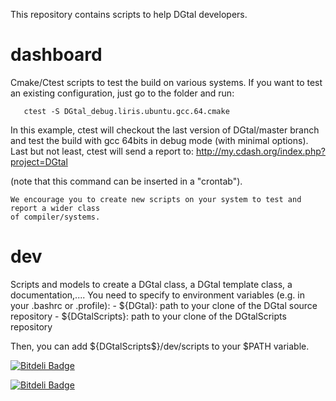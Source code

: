 This repository contains scripts to help DGtal developers.

dashboard
=========
   
   Cmake/Ctest scripts to test the build on various systems. If you want to test an existing 
   configuration, just go to the folder and run:
   
       ctest -S DGtal_debug.liris.ubuntu.gcc.64.cmake

   In this example, ctest will checkout the last version of DGtal/master branch and 
   test the build with gcc 64bits in debug mode (with minimal options). Last but not 
   least, ctest will send a report to: http://my.cdash.org/index.php?project=DGtal

   (note that this command can be inserted in a "crontab").

    We encourage you to create new scripts on your system to test and report a wider class 
    of compiler/systems.
 

dev
===

   Scripts and models to create a DGtal class, a DGtal template class, a documentation,....
   You need to specify to environment variables (e.g. in your .bashrc or .profile):
     - ${DGtal}: path to your clone of the DGtal source repository
     - ${DGtalScripts}: path to your clone of the DGtalScripts repository

   Then, you can add ${DGtalScripts$}/dev/scripts to your $PATH variable.

    
   
[![Bitdeli Badge](https://d2weczhvl823v0.cloudfront.net/DGtal-team/dgtalscripts/trend.png)](https://bitdeli.com/free "Bitdeli Badge")


[![Bitdeli Badge](https://d2weczhvl823v0.cloudfront.net/DGtal-team/dgtalscripts/trend.png)](https://bitdeli.com/free "Bitdeli Badge")

